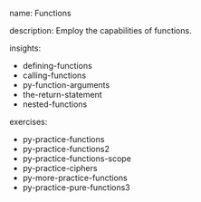 name: Functions

description: Employ the capabilities of functions.

insights:
  - defining-functions
  - calling-functions
  - py-function-arguments
  - the-return-statement
  - nested-functions

exercises:
  - py-practice-functions
  - py-practice-functions2
  - py-practice-functions-scope
  - py-practice-ciphers
  - py-more-practice-functions
  - py-practice-pure-functions3
